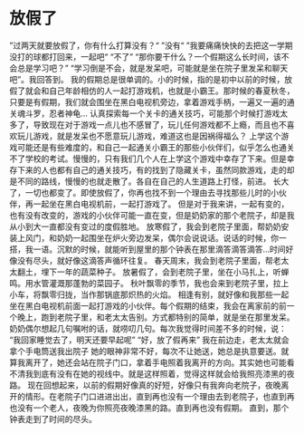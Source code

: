 # 放假了
”过两天就要放假了，你有什么打算没有？“
”没有“
”我要痛痛快快的去把这一学期没打的球都打回来，一起吧“
“不了”
“那你要干什么？一个假期这么长时间，该不会总是学习吧？”
“学习倒是不会，就是发呆吧，可能就是坐在院子里发呆和聊天吧”。我回答到。
我的假期总是很单调的。小的时候，指的是初中以前的时候，放假了就会和自己年龄相仿的人一起打游戏机，也就是小霸王。那时候的春夏秋冬，只要是有假期，我们就会围坐在黑白电视机旁边，拿着游戏手柄，一遍又一遍的通关魂斗罗，忍者神龟... 认真探索每一个关卡的通关技巧，可能那个时候打游戏太多了，导致现在对于游戏一点儿也不感冒了，玩儿任何游戏都不上瘾，而且也不喜欢玩儿游戏，就是发呆也不愿意玩儿游戏，难道这也是因祸得福么？
上学这个游戏可能还是有些难度的，和自己一起通关小霸王的那些小伙伴们，似乎怎么也通关不了学校的考试。慢慢的，只有我们几个人在上学这个游戏中幸存了下来。但是幸存下来的人也都有自己的通关技巧，有的找到了隐藏关卡，虽然同款游戏，走的却是不同的路线，慢慢的也就走散了。各自在自己的人生道路上打怪，前进。
长大了，一切也都变了。即使放假了，你再也找不到一个理由去寻找那些儿时的小伙伴，再一起坐在黑白电视机前，一起打游戏了。
但是对于我来讲，一起有变的，也有没有改变的，游戏的小伙伴可能一直在变，但是奶奶家的那个老院子，却是我从小到大一直都没有变过的度假胜地。
放寒假了，我会到老院子里面，帮奶奶安装上风门，和奶奶一起围坐在炉火旁边发呆，偶尔会说说话。说话的时候，你一搭，我一语。沉默的时候，就能听到屋里的那个钟表在那里滴答滴答滴答...时间好像没有尽头，就好像这滴答声循环往复。
春天周末，我会到老院子里面，帮老太太翻土，埋下一年的蔬菜种子。
放暑假了，会到老院子里，坐在小马扎上，听蝉鸣。用水管灌溉那蓬勃的菜园子。
秋叶飘零的季节，我也会来到老院子里，拉上小车，将飘零归拢，当作那锅底那炽热的火焰。
相逢有别，就好像和我那些一起坐在黑白电视机前面一起打游戏的小伙伴。每个假期的结束，我会在离家前的前一个晚上，跑到老院子里，和老太太告别。方式都特别的简单，就是坐在那里发呆。奶奶偶尔想起几句嘱咐的话，就唠叨几句。每次我觉得时间差不多的时候，说：
“我回家睡觉去了，明天还要早起呢”
“好，放了假再来”
我在前边走，老太太就会拿个手电筒送我出院子
她的眼神非常不好，每次不让她送，她总是执意要送。就算我离开了，她还会站在院子门口，拿着手电照着我离开的方向。其实她也可能看不清我到底有没有在她的视线中。就是这样照着，觉得这样就会给我照亮漆黑的夜路。
现在回想起来，以前的假期好像真的好短，好像只有我奔向老院子，夜晚离开的情形。在老院子门口进进出出，直到再也没有一个理由去到老院子，也直到再也没有一个老人，夜晚为你照亮夜晚漆黑的路。直到再也没有假期。
直到，那个钟表走到了时间的尽头。